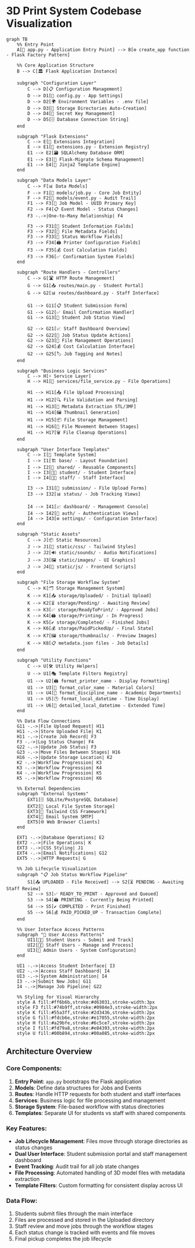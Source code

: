 # 3D Print System Codebase Visualization

```mermaid
graph TB
    %% Entry Point
    A[🚀 app.py - Application Entry Point] --> B[⚙️ create_app function - Flask Factory Pattern]
    
    %% Core Application Structure
    B --> C[🏛️ Flask Application Instance]
    
    subgraph "Configuration Layer"
        C --> D[📋 Configuration Management]
        D --> D1[🔧 config.py - App Settings]
        D --> D2[🌍 Environment Variables - .env file]
        D --> D3[📁 Storage Directories Auto-Creation]
        D --> D4[🔐 Secret Key Management]
        D --> D5[🗄️ Database Connection String]
    end
    
    subgraph "Flask Extensions"
        C --> E[🔌 Extensions Integration]
        E --> E1[📄 extensions.py - Extension Registry]
        E1 --> E2[🗃️ SQLAlchemy Database ORM]
        E1 --> E3[🔄 Flask-Migrate Schema Management]
        E1 --> E4[🎨 Jinja2 Template Engine]
    end
    
    subgraph "Data Models Layer"
        C --> F[📊 Data Models]
        F --> F1[💼 models/job.py - Core Job Entity]
        F --> F2[📝 models/event.py - Audit Trail]
        F1 --> F3[🎯 Job Model - UUID Primary Key]
        F2 --> F4[📋 Event Model - Status Changes]
        F3 -.->|One-to-Many Relationship| F4
        
        F3 --> F31[👤 Student Information Fields]
        F3 --> F32[📄 File Metadata Fields]
        F3 --> F33[🔄 Status Workflow Fields]
        F3 --> F34[🖨️ Printer Configuration Fields]
        F3 --> F35[💰 Cost Calculation Fields]
        F3 --> F36[✅ Confirmation System Fields]
    end
    
    subgraph "Route Handlers - Controllers"
        C --> G[🛣️ HTTP Route Management]
        G --> G1[📤 routes/main.py - Student Portal]
        G --> G2[📊 routes/dashboard.py - Staff Interface]
        
        G1 --> G11[📋 Student Submission Form]
        G1 --> G12[✅ Email Confirmation Handler]
        G1 --> G13[👀 Student Job Status View]
        
        G2 --> G21[📈 Staff Dashboard Overview]
        G2 --> G22[🔄 Job Status Update Actions]
        G2 --> G23[📁 File Management Operations]
        G2 --> G24[💰 Cost Calculation Interface]
        G2 --> G25[🏷️ Job Tagging and Notes]
    end
    
    subgraph "Business Logic Services"
        C --> H[⚡ Service Layer]
        H --> H1[📁 services/file_service.py - File Operations]
        
        H1 --> H11[📤 File Upload Processing]
        H1 --> H12[🔍 File Validation and Parsing]
        H1 --> H13[📏 Metadata Extraction STL/3MF]
        H1 --> H14[🖼️ Thumbnail Generation]
        H1 --> H15[📦 File Storage Management]
        H1 --> H16[🔄 File Movement Between Stages]
        H1 --> H17[🗑️ File Cleanup Operations]
    end
    
    subgraph "User Interface Templates"
        C --> I[🎨 Template System]
        I --> I1[🏗️ base/ - Layout Foundation]
        I --> I2[🔗 shared/ - Reusable Components]
        I --> I3[👨‍🎓 student/ - Student Interface]
        I --> I4[👩‍💼 staff/ - Staff Interface]
        
        I3 --> I31[📝 submission/ - File Upload Forms]
        I3 --> I32[📊 status/ - Job Tracking Views]
        
        I4 --> I41[📈 dashboard/ - Management Console]
        I4 --> I42[🔐 auth/ - Authentication Views]
        I4 --> I43[⚙️ settings/ - Configuration Interface]
    end
    
    subgraph "Static Assets"
        C --> J[📦 Static Resources]
        J --> J1[🎨 static/css/ - Tailwind Styles]
        J --> J2[🔊 static/sounds/ - Audio Notifications]
        J --> J3[🖼️ static/images/ - UI Graphics]
        J --> J4[📱 static/js/ - Frontend Scripts]
    end
    
    subgraph "File Storage Workflow System"
        C --> K[🗂️ Storage Management System]
        K --> K1[📤 storage/Uploaded/ - Initial Upload]
        K --> K2[⏳ storage/Pending/ - Awaiting Review]
        K --> K3[✅ storage/ReadyToPrint/ - Approved Jobs]
        K --> K4[🖨️ storage/Printing/ - In Progress]
        K --> K5[✔️ storage/Completed/ - Finished Jobs]
        K --> K6[💰 storage/PaidPickedUp/ - Final State]
        K --> K7[🖼️ storage/thumbnails/ - Preview Images]
        K --> K8[📋 metadata.json files - Job Details]
    end
    
    subgraph "Utility Functions"
        C --> U[🛠️ Utility Helpers]
        U --> U1[🎭 Template Filters Registry]
        U1 --> U2[🖨️ format_printer_name - Display Formatting]
        U1 --> U3[🎨 format_color_name - Material Colors]
        U1 --> U4[🏫 format_discipline_name - Academic Departments]
        U1 --> U5[🕐 format_local_datetime - Time Display]
        U1 --> U6[📅 detailed_local_datetime - Extended Time]
    end
    
    %% Data Flow Connections
    G11 -.->|File Upload Request| H11
    H11 -.->|Store Uploaded File| K1
    H11 -.->|Create Job Record| F3
    F3 -.->|Log Status Change| F4
    G22 -.->|Update Job Status| F3
    G23 -.->|Move Files Between Stages| H16
    H16 -.->|Update Storage Location| K2
    K2 -.->|Workflow Progression| K3
    K3 -.->|Workflow Progression| K4
    K4 -.->|Workflow Progression| K5
    K5 -.->|Workflow Progression| K6
    
    %% External Dependencies
    subgraph "External Systems"
        EXT1[🗄️ SQLite/PostgreSQL Database]
        EXT2[💾 Local File System Storage]
        EXT3[🎨 Tailwind CSS Framework]
        EXT4[📧 Email System SMTP]
        EXT5[🌐 Web Browser Clients]
    end
    
    EXT1 -.->|Database Operations| E2
    EXT2 -.->|File Operations| K
    EXT3 -.->|CSS Styling| J1
    EXT4 -.->|Email Notifications| G12
    EXT5 -.->|HTTP Requests| G
    
    %% Job Lifecycle Visualization
    subgraph "📋 Job Status Workflow Pipeline"
        S1[📤 UPLOADED - File Received] --> S2[⏳ PENDING - Awaiting Staff Review]
        S2 --> S3[✅ READY_TO_PRINT - Approved and Queued]
        S3 --> S4[🖨️ PRINTING - Currently Being Printed]
        S4 --> S5[✔️ COMPLETED - Print Finished]
        S5 --> S6[💰 PAID_PICKED_UP - Transaction Complete]
    end
    
    %% User Interface Access Patterns
    subgraph "👥 User Access Patterns"
        UI1[👨‍🎓 Student Users - Submit and Track]
        UI2[👩‍💼 Staff Users - Manage and Process]
        UI3[👔 Admin Users - System Configuration]
    end
    
    UI1 -.->|Access Student Interface| I3
    UI2 -.->|Access Staff Dashboard| I4
    UI3 -.->|System Administration| I4
    I3 -.->|Submit New Jobs| G11
    I4 -.->|Manage Job Pipeline| G22
    
    %% Styling for Visual Hierarchy
    style A fill:#ff6b6b,stroke:#d63031,stroke-width:3px
    style F3 fill:#74b9ff,stroke:#0984e3,stroke-width:2px
    style K fill:#55a3ff,stroke:#2d3436,stroke-width:2px
    style G fill:#fdcb6e,stroke:#e17055,stroke-width:2px
    style H fill:#a29bfe,stroke:#6c5ce7,stroke-width:2px
    style I fill:#fd79a8,stroke:#e84393,stroke-width:2px
    style U fill:#00b894,stroke:#00a085,stroke-width:2px
```

## Architecture Overview

### Core Components:

1. **Entry Point**: `app.py` bootstraps the Flask application
2. **Models**: Define data structures for Jobs and Events
3. **Routes**: Handle HTTP requests for both student and staff interfaces
4. **Services**: Business logic for file processing and management
5. **Storage System**: File-based workflow with status directories
6. **Templates**: Separate UI for students vs staff with shared components

### Key Features:

- **Job Lifecycle Management**: Files move through storage directories as status changes
- **Dual User Interface**: Student submission portal and staff management dashboard
- **Event Tracking**: Audit trail for all job state changes
- **File Processing**: Automated handling of 3D model files with metadata extraction
- **Template Filters**: Custom formatting for consistent display across UI

### Data Flow:

1. Students submit files through the main interface
2. Files are processed and stored in the Uploaded directory
3. Staff review and move jobs through the workflow stages
4. Each status change is tracked with events and file moves
5. Final pickup completes the job lifecycle 
